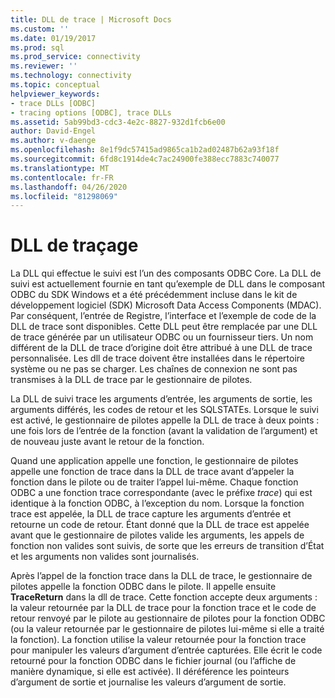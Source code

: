 ```yaml
---
title: DLL de trace | Microsoft Docs
ms.custom: ''
ms.date: 01/19/2017
ms.prod: sql
ms.prod_service: connectivity
ms.reviewer: ''
ms.technology: connectivity
ms.topic: conceptual
helpviewer_keywords:
- trace DLLs [ODBC]
- tracing options [ODBC], trace DLLs
ms.assetid: 5ab99bd3-cdc3-4e2c-8827-932d1fcb6e00
author: David-Engel
ms.author: v-daenge
ms.openlocfilehash: 8e1f9dc57415ad9865ca1b2ad02487b62a93f18f
ms.sourcegitcommit: 6fd8c1914de4c7ac24900fe388ecc7883c740077
ms.translationtype: MT
ms.contentlocale: fr-FR
ms.lasthandoff: 04/26/2020
ms.locfileid: "81298069"
---
```

# <a name="trace-dll"></a>DLL de traçage
La DLL qui effectue le suivi est l’un des composants ODBC Core. La DLL de suivi est actuellement fournie en tant qu’exemple de DLL dans le composant ODBC du SDK Windows et a été précédemment incluse dans le kit de développement logiciel (SDK) Microsoft Data Access Components (MDAC). Par conséquent, l’entrée de Registre, l’interface et l’exemple de code de la DLL de trace sont disponibles. Cette DLL peut être remplacée par une DLL de trace générée par un utilisateur ODBC ou un fournisseur tiers. Un nom différent de la DLL de trace d’origine doit être attribué à une DLL de trace personnalisée. Les dll de trace doivent être installées dans le répertoire système ou ne pas se charger. Les chaînes de connexion ne sont pas transmises à la DLL de trace par le gestionnaire de pilotes.  
  
 La DLL de suivi trace les arguments d’entrée, les arguments de sortie, les arguments différés, les codes de retour et les SQLSTATEs. Lorsque le suivi est activé, le gestionnaire de pilotes appelle la DLL de trace à deux points : une fois lors de l’entrée de la fonction (avant la validation de l’argument) et de nouveau juste avant le retour de la fonction.  
  
 Quand une application appelle une fonction, le gestionnaire de pilotes appelle une fonction de trace dans la DLL de trace avant d’appeler la fonction dans le pilote ou de traiter l’appel lui-même. Chaque fonction ODBC a une fonction trace correspondante (avec le préfixe *trace*) qui est identique à la fonction ODBC, à l’exception du nom. Lorsque la fonction trace est appelée, la DLL de trace capture les arguments d’entrée et retourne un code de retour. Étant donné que la DLL de trace est appelée avant que le gestionnaire de pilotes valide les arguments, les appels de fonction non valides sont suivis, de sorte que les erreurs de transition d’État et les arguments non valides sont journalisés.  
  
 Après l’appel de la fonction trace dans la DLL de trace, le gestionnaire de pilotes appelle la fonction ODBC dans le pilote. Il appelle ensuite **TraceReturn** dans la dll de trace. Cette fonction accepte deux arguments : la valeur retournée par la DLL de trace pour la fonction trace et le code de retour renvoyé par le pilote au gestionnaire de pilotes pour la fonction ODBC (ou la valeur retournée par le gestionnaire de pilotes lui-même si elle a traité la fonction). La fonction utilise la valeur retournée pour la fonction trace pour manipuler les valeurs d’argument d’entrée capturées. Elle écrit le code retourné pour la fonction ODBC dans le fichier journal (ou l’affiche de manière dynamique, si elle est activée). Il déréférence les pointeurs d’argument de sortie et journalise les valeurs d’argument de sortie.
